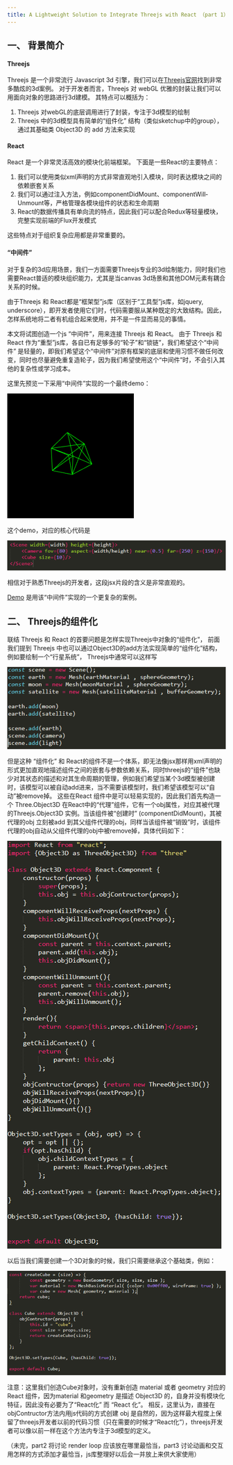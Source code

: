 ```yaml
---
title: A Lightweight Solution to Integrate Threejs with React （part 1）
---
```


## 一、 背景简介

#### Threejs

Threejs 是一个非常流行 Javascript 3d 引擎，我们可以在[Threejs官网](https://threejs.org/)找到非常多酷炫的3d案例。 对于开发者而言，Threejs 对 webGL 优雅的封装让我们可以用面向对象的思路进行3d建模。 其特点可以概括为：

1. Threejs 对webGL的底层调用进行了封装，专注于3d模型的绘制
2. Threejs 中的3d模型具有简单的“组件化” 结构（类似sketchup中的group），通过其基础类 Object3D 的 add 方法来实现 


#### React

React 是一个非常灵活高效的模块化前端框架。 下面是一些React的主要特点：

1. 我们可以使用类似xml声明的方式非常直观地引入模块，同时表达模块之间的依赖嵌套关系
2. 我们可以通过注入方法，例如component­Did­Mount、component­Will­Unmount等，严格管理各模块组件的状态和生命周期
3. React的数据传播具有单向流的特点，因此我们可以配合Redux等轻量模块，完整实现前端的Flux开发模式

这些特点对于组织复杂应用都是非常重要的。


#### “中间件”

对于复杂的3d应用场景，我们一方面需要Threejs专业的3d绘制能力，同时我们也需要React普适的模块组织能力，尤其是当canvas 3d场景和其他DOM元素有耦合关系的时候。

由于Threejs 和 React都是“框架型”js库（区别于“工具型”js库，如jquery, underscore），即开发者使用它们时，代码需要服从某种既定的大致结构。因此，怎样系统地将二者有机组合起来使用，并不是一件显而易见的事情。 

本文将试图创造一个js “中间件”，用来连接 Threejs 和 React。 由于 Threejs 和 React 作为“重型”js库，各自已有足够多的“轮子”和“锁链”，我们希望这个“中间件” 是轻量的，即我们希望这个“中间件”对原有框架的底层和使用习惯不做任何改变，同时也尽量避免重复造轮子，因为我们希望使用这个“中间件”时，不会引入其他的复杂性或学习成本。

这里先预览一下采用“中间件”实现的一个最终demo：

![preview](img/preview.gif)

这个demo，对应的核心代码是

![code](img/code.png)

相信对于熟悉Threejs的开发者，这段jsx片段的含义是非常直观的。

[Demo](https://hku.github.io/articles/thrones) 是用该“中间件”实现的一个更复杂的案例。

## 二、 Threejs的组件化

联结 Threejs 和 React 的首要问题是怎样实现Threejs中对象的“组件化”， 前面我们提到 Threejs 中也可以通过Object3D的add方法实现简单的“组件化”结构，例如要绘制一个“行星系统”， Threejs中通常可以这样写

![code](img/code1.png)

但是这种 “组件化” 和 React的组件不是一个体系，即无法像jsx那样用xml声明的形式更加直观地描述组件之间的嵌套与参数依赖关系，同时threejs的“组件”也缺少对其状态的描述和对其生命周期的管理，例如我们希望当某个3d模型被创建时，该模型可以被自动add进来，当不需要该模型时，我们希望该模型可以“自动”被remove掉。 这些在React 组件中是可以轻易实现的，因此我们首先构造一个 Three.Object3D 在React中的“代理”组件，它有一个obj属性，对应其被代理的Threejs.Object3D 实例。当该组件被“创建时” (component­Did­Mount)，其被代理的obj 立刻被add 到其父组件代理的obj，同样当该组件被“销毁”时，该组件代理的obj自动从父组件代理的obj中被remove掉，具体代码如下：

![code](img/code2.png)


以后当我们需要创建一个3D对象的时候，我们只需要继承这个基础类，例如：


![code](img/code3.png)

注意：这里我们创造Cube对象时，没有重新创造 material 或者 geometry 对应的React 组件，因为material 和geometry 是描述 Object3D 的，自身并没有模块化特征，因此没有必要为了“React化” 而 “React 化”。 相反，这里认为，直接在 objContructor方法内用js代码的方式创建 obj 是自然的，因为这样最大程度上保留了threejs开发者以前的代码习惯（只在需要的时候才“React化”），threejs开发者可以像以前一样在这个方法内专注于3d模型的定义。

（未完，part2 将讨论 render loop 应该放在哪里最恰当，part3 讨论动画和交互用怎样的方式添加才最恰当，js库整理好以后会一并放上来供大家使用）













